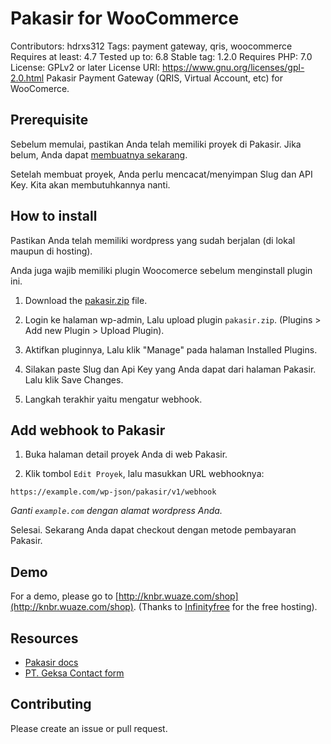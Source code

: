 # Pakasir for WooCommerce

Contributors: hdrxs312
Tags: payment gateway, qris, woocommerce
Requires at least: 4.7
Tested up to: 6.8
Stable tag: 1.2.0
Requires PHP: 7.0
License: GPLv2 or later
License URI: https://www.gnu.org/licenses/gpl-2.0.html
Pakasir Payment Gateway (QRIS, Virtual Account, etc) for WooComerce.

## Prerequisite

Sebelum memulai, pastikan Anda telah memiliki proyek di Pakasir. Jika belum, Anda dapat [membuatnya sekarang](https://pakasir.com).

Setelah membuat proyek, Anda perlu mencacat/menyimpan Slug dan API Key. Kita akan membutuhkannya nanti.

## How to install

Pastikan Anda telah memiliki wordpress yang sudah berjalan (di lokal maupun di hosting).

Anda juga wajib memiliki plugin Woocomerce sebelum menginstall plugin ini.

1. Download the [pakasir.zip](https://github.com/gx1org/wordpress_x_pakasir/raw/refs/heads/main/pakasir.zip) file.

2. Login ke halaman wp-admin, Lalu upload plugin `pakasir.zip`. (Plugins > Add new Plugin > Upload Plugin).

3. Aktifkan pluginnya, Lalu klik "Manage" pada halaman Installed Plugins.

4. Silakan paste Slug dan Api Key yang Anda dapat dari halaman Pakasir. Lalu klik Save Changes.

5. Langkah terakhir yaitu mengatur webhook.

## Add webhook to Pakasir

1. Buka halaman detail proyek Anda di web Pakasir.

2. Klik tombol `Edit Proyek`, lalu masukkan URL webhooknya:
```
https://example.com/wp-json/pakasir/v1/webhook
```
_Ganti `example.com` dengan alamat wordpress Anda._

Selesai. Sekarang Anda dapat checkout dengan metode pembayaran Pakasir.

## Demo

For a demo, please go to [http://knbr.wuaze.com/shop](http://knbr.wuaze.com/shop). (Thanks to [Infinityfree](https://infinityfree.com) for the free hosting).

## Resources

- [Pakasir docs](https://pakasir.com/p/docs)
- [PT. Geksa Contact form](https://gx1.org/?contact=Pakasir#contact)

## Contributing

Please create an issue or pull request.
